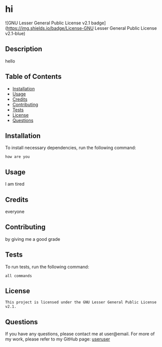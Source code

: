 # hi
![GNU Lesser General Public License v2.1 badge](https://img.shields.io/badge/License-GNU Lesser General Public License v2.1-blue)

## Description

hello

## Table of Contents

* [Installation](#installation)
* [Usage](#usage)
* [Credits](#credits)
* [Contributing](#contributing)
* [Tests](#tests)
* [License](#license)
* [Questions](#questions)

## Installation

To install necessary dependencies, run the following command:

```
how are you
```

## Usage

I am tired

## Credits

everyone

## Contributing

by giving me a good grade

## Tests

To run tests, run the following command:

```
all commands
```

## License
    
    This project is licensed under the GNU Lesser General Public License v2.1.

## Questions

If you have any questions, please contact me at user@email.
For more of my work, please refer to my GitHub page:
[useruser](https://github.com/useruser/)